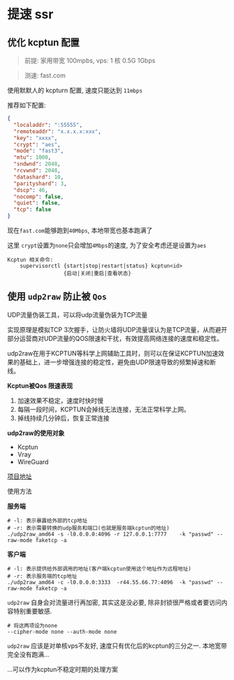# 提速 ssr

## 优化 kcptun 配置

> 前提: 家用带宽 100mpbs, vps: 1 核 0.5G 1Gbps

> 测速: fast.com

使用默默人的 kcpturn 配置, 速度只能达到 `11mbps`

推荐如下配置:

```json
{
  "localaddr": ":55555",
  "remoteaddr": "x.x.x.x:xxx",
  "key": "xxxx",
  "crypt": "aes",
  "mode": "fast3",
  "mtu": 1000,
  "sndwnd": 2048,
  "rcvwnd": 2048,
  "datashard": 10,
  "parityshard": 3,
  "dscp": 46,
  "nocomp": false,
  "quiet": false,
  "tcp": false
}
```

现在`fast.com`能够跑到`40Mbps`, 本地带宽也基本跑满了

这里 `crypt`设置为`none`只会增加`4Mbps`的速度, 为了安全考虑还是设置为`aes`

```shell
Kcptun 相关命令:
    supervisorctl {start|stop|restart|status} kcptun<id>
                  {启动|关闭|重启|查看状态}
```

## 使用 `udp2raw` 防止被 `Qos`

UDP流量伪装工具，可以将udp流量伪装为TCP流量

实现原理是模拟TCP 3次握手，让防火墙将UDP流量误认为是TCP流量，从而避开部分运营商对UDP流量的QOS限速和干扰，有效提高网络连接的速度和稳定性。

udp2raw在用于KCPTUN等科学上网辅助工具时，则可以在保证KCPTUN加速效果的基础上，进一步增强连接的稳定性，避免由UDP限速导致的频繁掉速和断线。


**Kcptun被Qos 限速表现**
1. 加速效果不稳定，速度时快时慢
2. 每隔一段时间，KCPTUN会掉线无法连接，无法正常科学上网。
3. 掉线持续几分钟后，恢复正常连接

**udp2raw的使用对象**
+ Kcptun
+ Vray
+ WireGuard

[项目地址](https://github.com/wangyu-/udp2raw)

使用方法

**服务端**
```shell
# -l: 表示暴露给外部的tcp地址
# -r: 表示需要转换的udp服务和端口(也就是服务端kcptun的地址)
./udp2raw_amd64 -s -l0.0.0.0:4096 -r 127.0.0.1:7777    -k "passwd" --raw-mode faketcp -a
```

**客户端**
```shell
# -l: 表示提供给外部调用的地址(客户端kcptun使用这个地址作为远程地址)
# -r: 表示服务端的tcp地址
./udp2raw_amd64 -c -l0.0.0.0:3333  -r44.55.66.77:4096  -k "passwd" --raw-mode faketcp -a
```

`udp2raw` 自身会对流量进行再加密, 其实这是没必要, 除非封锁很严格或者要访问内容特别重要敏感.

```shell
# 将这两项设为none
--cipher-mode none --auth-mode none
```

`udp2raw` 应该是对单核vps不友好, 速度只有优化后的kcptun的三分之一. 本地宽带完全没有跑满...

...可以作为kcptun不稳定时期的处理方案